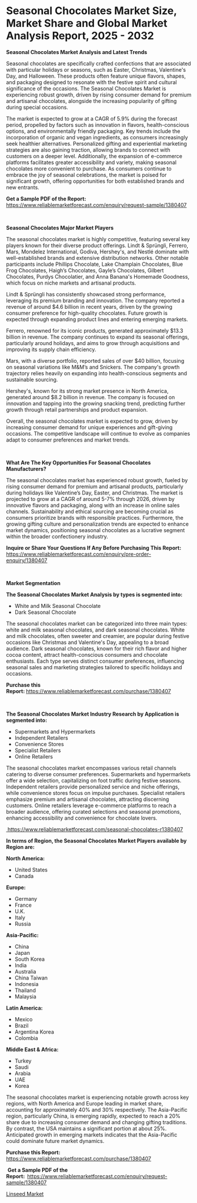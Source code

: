 <p><h1>Seasonal Chocolates Market Size, Market Share and Global Market Analysis Report, 2025 - 2032</h1></p><p><strong>Seasonal Chocolates Market Analysis and Latest Trends</strong></p>
<p><p>Seasonal chocolates are specifically crafted confections that are associated with particular holidays or seasons, such as Easter, Christmas, Valentine's Day, and Halloween. These products often feature unique flavors, shapes, and packaging designed to resonate with the festive spirit and cultural significance of the occasions. The Seasonal Chocolates Market is experiencing robust growth, driven by rising consumer demand for premium and artisanal chocolates, alongside the increasing popularity of gifting during special occasions.</p><p>The market is expected to grow at a CAGR of 5.9% during the forecast period, propelled by factors such as innovation in flavors, health-conscious options, and environmentally friendly packaging. Key trends include the incorporation of organic and vegan ingredients, as consumers increasingly seek healthier alternatives. Personalized gifting and experiential marketing strategies are also gaining traction, allowing brands to connect with customers on a deeper level. Additionally, the expansion of e-commerce platforms facilitates greater accessibility and variety, making seasonal chocolates more convenient to purchase. As consumers continue to embrace the joy of seasonal celebrations, the market is poised for significant growth, offering opportunities for both established brands and new entrants.</p></p>
<p><strong>Get a Sample PDF of the Report:&nbsp;</strong> <a href="https://www.reliablemarketforecast.com/enquiry/request-sample/1380407?utm_campaign=3431&utm_medium=2&utm_source=Github&utm_content=ia&utm_term=07042025&utm_id=seasonal-chocolates">https://www.reliablemarketforecast.com/enquiry/request-sample/1380407</a></p>
<p>&nbsp;</p>
<p><strong>Seasonal Chocolates Major Market Players</strong></p>
<p><p>The seasonal chocolates market is highly competitive, featuring several key players known for their diverse product offerings. Lindt & Sprüngli, Ferrero, Mars, Mondelez International, Godiva, Hershey's, and Nestlé dominate with well-established brands and extensive distribution networks. Other notable participants include Phillips Chocolate, Lake Champlain Chocolates, Blue Frog Chocolates, Haigh’s Chocolates, Gayle’s Chocolates, Gilbert Chocolates, Purdys Chocolatier, and Anna Banana's Homemade Goodness, which focus on niche markets and artisanal products.</p><p>Lindt & Sprüngli has consistently showcased strong performance, leveraging its premium branding and innovation. The company reported a revenue of around $4.6 billion in recent years, driven by the growing consumer preference for high-quality chocolates. Future growth is expected through expanding product lines and entering emerging markets.</p><p>Ferrero, renowned for its iconic products, generated approximately $13.3 billion in revenue. The company continues to expand its seasonal offerings, particularly around holidays, and aims to grow through acquisitions and improving its supply chain efficiency.</p><p>Mars, with a diverse portfolio, reported sales of over $40 billion, focusing on seasonal variations like M&M’s and Snickers. The company's growth trajectory relies heavily on expanding into health-conscious segments and sustainable sourcing.</p><p>Hershey's, known for its strong market presence in North America, generated around $8.2 billion in revenue. The company is focused on innovation and tapping into the growing snacking trend, predicting further growth through retail partnerships and product expansion.</p><p>Overall, the seasonal chocolates market is expected to grow, driven by increasing consumer demand for unique experiences and gift-giving occasions. The competitive landscape will continue to evolve as companies adapt to consumer preferences and market trends.</p></p>
<p>&nbsp;</p>
<p><strong>What Are The Key Opportunities For Seasonal Chocolates Manufacturers?</strong></p>
<p><p>The seasonal chocolates market has experienced robust growth, fueled by rising consumer demand for premium and artisanal products, particularly during holidays like Valentine’s Day, Easter, and Christmas. The market is projected to grow at a CAGR of around 5-7% through 2026, driven by innovative flavors and packaging, along with an increase in online sales channels. Sustainability and ethical sourcing are becoming crucial as consumers prioritize brands with responsible practices. Furthermore, the growing gifting culture and personalization trends are expected to enhance market dynamics, positioning seasonal chocolates as a lucrative segment within the broader confectionery industry.</p></p>
<p><strong>Inquire or Share Your Questions If Any Before Purchasing This Report:</strong> <a href="https://www.reliablemarketforecast.com/enquiry/pre-order-enquiry/1380407?utm_campaign=3431&utm_medium=2&utm_source=Github&utm_content=ia&utm_term=07042025&utm_id=seasonal-chocolates">https://www.reliablemarketforecast.com/enquiry/pre-order-enquiry/1380407</a></p>
<p>&nbsp;</p>
<p><strong>Market Segmentation</strong></p>
<p><strong>The Seasonal Chocolates Market Analysis by types is segmented into:</strong></p>
<p><ul><li>White and Milk Seasonal Chocolate</li><li>Dark Seasonal Chocolate</li></ul></p>
<p><p>The seasonal chocolates market can be categorized into three main types: white and milk seasonal chocolates, and dark seasonal chocolates. White and milk chocolates, often sweeter and creamier, are popular during festive occasions like Christmas and Valentine's Day, appealing to a broad audience. Dark seasonal chocolates, known for their rich flavor and higher cocoa content, attract health-conscious consumers and chocolate enthusiasts. Each type serves distinct consumer preferences, influencing seasonal sales and marketing strategies tailored to specific holidays and occasions.</p></p>
<p><strong>Purchase this Report:&nbsp;</strong><a href="https://www.reliablemarketforecast.com/purchase/1380407?utm_campaign=3431&utm_medium=2&utm_source=Github&utm_content=ia&utm_term=07042025&utm_id=seasonal-chocolates">https://www.reliablemarketforecast.com/purchase/1380407</a></p>
<p>&nbsp;</p>
<p><strong>The Seasonal Chocolates Market Industry Research by Application is segmented into:</strong></p>
<p><ul><li>Supermarkets and Hypermarkets</li><li>Independent Retailers</li><li>Convenience Stores</li><li>Specialist Retailers</li><li>Online Retailers</li></ul></p>
<p><p>The seasonal chocolates market encompasses various retail channels catering to diverse consumer preferences. Supermarkets and hypermarkets offer a wide selection, capitalizing on foot traffic during festive seasons. Independent retailers provide personalized service and niche offerings, while convenience stores focus on impulse purchases. Specialist retailers emphasize premium and artisanal chocolates, attracting discerning customers. Online retailers leverage e-commerce platforms to reach a broader audience, offering curated selections and seasonal promotions, enhancing accessibility and convenience for chocolate lovers.</p></p>
<p><a href="https://www.reliablemarketforecast.com/seasonal-chocolates-r1380407?utm_campaign=3431&utm_medium=2&utm_source=Github&utm_content=ia&utm_term=07042025&utm_id=seasonal-chocolates">&nbsp;https://www.reliablemarketforecast.com/seasonal-chocolates-r1380407</a></p>
<p><strong>In terms of Region, the Seasonal Chocolates Market Players available by Region are:</strong></p>
<p>
    <p> <strong> North America: </strong>
        <ul>
            <li>United States</li>
            <li>Canada</li>
        </ul>
        </p> 
    <p> <strong> Europe: </strong>
        <ul>
            <li>Germany</li>
            <li>France</li>
            <li>U.K.</li>
            <li>Italy</li>
            <li>Russia</li>
        </ul>
        </p> 
    <p> <strong> Asia-Pacific: </strong>
        <ul>
            <li>China</li>
            <li>Japan</li>
            <li>South Korea</li>
            <li>India</li>
            <li>Australia</li>
            <li>China Taiwan</li>
            <li>Indonesia</li>
            <li>Thailand</li>
            <li>Malaysia</li>
        </ul>
        </p> 
    <p> <strong> Latin America: </strong>
        <ul>
            <li>Mexico</li>
            <li>Brazil</li>
            <li>Argentina Korea</li>
            <li>Colombia</li>
        </ul>
        </p> 
    <p> <strong> Middle East & Africa: </strong>
        <ul>
            <li>Turkey</li>
            <li>Saudi</li>
            <li>Arabia</li>
            <li>UAE</li>
            <li>Korea</li>
        </ul>
    </p>
    </p>
<p><p>The seasonal chocolates market is experiencing notable growth across key regions, with North America and Europe leading in market share, accounting for approximately 40% and 30% respectively. The Asia-Pacific region, particularly China, is emerging rapidly, expected to reach a 20% share due to increasing consumer demand and changing gifting traditions. By contrast, the USA maintains a significant portion at about 25%. Anticipated growth in emerging markets indicates that the Asia-Pacific could dominate future market dynamics.</p></p>
<p><strong>Purchase this Report: </strong><a href="https://www.reliablemarketforecast.com/purchase/1380407?utm_campaign=3431&utm_medium=2&utm_source=Github&utm_content=ia&utm_term=07042025&utm_id=seasonal-chocolates">https://www.reliablemarketforecast.com/purchase/1380407</a></p>
<p>&nbsp;<strong>Get a Sample PDF of the Report:&nbsp;&nbsp;</strong><a href="https://www.reliablemarketforecast.com/enquiry/request-sample/1380407?utm_campaign=3431&utm_medium=2&utm_source=Github&utm_content=ia&utm_term=07042025&utm_id=seasonal-chocolates">https://www.reliablemarketforecast.com/enquiry/request-sample/1380407</a></p>
<p><strong></strong></p>
<p><p><a href="https://github.com/tanckfelli84/Market-Research-Report-List-1/blob/main/linseed-market.md?utm_campaign=3431&utm_medium=2&utm_source=Github&utm_content=ia&utm_term=07042025&utm_id=seasonal-chocolates">Linseed Market</a></p></p>